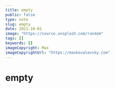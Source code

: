 ```yaml
---
title: empty
public: false
type: note
slug: empty
date: 2021-10-01
image: "https://source.unsplash.com/random"
tags: []
keywords: []
imageCopyright: Max
imageCopyrightUrl: "https://maxkovalevsky.com"
---
```


# empty
